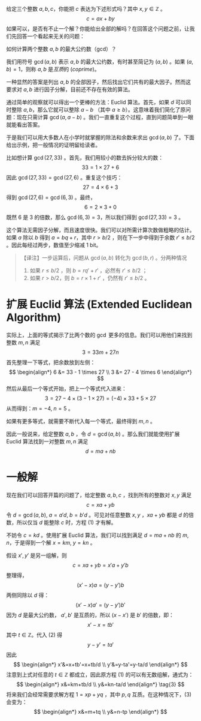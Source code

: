 给定三个整数 $a,b,c$，你能把 $c$ 表达为下述形式吗？其中 $x,y \in \mathbb{Z}$ 。
$$c=ax+by$$
如果可以，是否有不止一个解？你能给出全部的解吗？在回答这个问题之前，让我们先回答一个看起来无关的问题：

如何计算两个整数 $a,b$ 的最大公约数（gcd）？

我们用符号 $\gcd(a,b)$ 表示 $a,b$ 的最大公约数，有时甚至简记为 $(a,b)$ 。如果 $(a,b)=1$，则称 $a,b$ 是*互质*的 (*coprime*)。

一种显然的答案是列出 $a,b$ 的全部因子，然后找出它们共有的最大因子。然而这要求对 $a,b$ 进行因子分解，目前还不存在有效的算法。

通过简单的观察就可以得出一个更棒的方法：Euclid 算法。首先，如果 $d$ 可以同时整除 $a,b$，那么它就可以整除 $a-b$ （其中 $a \ge b$）。这意味着我们简化了原问题：现在只需计算 $\gcd(a, a-b)$ 。我们一直重复这个过程，直到问题简单到一眼就能看出答案。

于是我们可以用大多数人在小学时就掌握的除法和余数来求出 $\gcd(a,b)$ 了。下面给出示例，把一般情况的证明留给读者。

比如想计算 $\gcd(27,33)$ 。首先，我们用较小的数去拆分较大的数：
$$33=1 \times 27 + 6$$
因此 $\gcd(27,33)=\gcd(27,6)$ 。重复这个技巧：
$$27 = 4 \times 6 + 3$$ 得到 $\gcd(27,6)=\gcd(6,3)$ 。最终，
$$6=2 \times 3 + 0$$
既然 $6$ 是 $3$ 的倍数，那么 $\gcd(6,3)=3$，所以我们得到 $\gcd(27, 33)=3$ 。

这个算法无需因子分解，而且速度很快。我们可以对所需计算次数做粗略的估计。如果 $a$ 除以 $b$ 得到 $a=bq+r$，其中 $r>b/2$ ，则在下一步中得到于余数 $r' \le b/2$ 。因此每经过两步，数值至少缩减 1 bit。

> 【译注】一步运算后，问题从 $\gcd(a,b)$ 转化为 $\gcd(b,r)$ 。分两种情况
> 1. 如果 $r \le b/2$ ，则 $b=rq'+r'$ ，必然有 $r' \le b/2$ ；
> 2. 如果 $r>b/2$，则 $b=r \times 1+r'$ ，仍然有 $r' \le b/2$ 。 

# 扩展 Euclid 算法 (Extended Euclidean Algorithm)

实际上，上面的等式揭示了比两个数的 $\gcd$ 更多的信息。我们可以用他们来找到整数 $m,n$ 满足
$$3 = 33m+27n$$
首先整理一下等式，把余数放到左侧：
$$
\begin{align*}
6 &= 33 - 1 \times 27 \\
3 &= 27 - 4 \times 6
\end{align*}
$$
然后从最后一个等式开始，把上一个等式代入进来：
$$3 = 27 - 4 \times (3 - 1 \times 27) = (-4) \times 33 + 5 \times 27$$
从而得到：$m=-4, \; n=5$ 。

如果有更多等式，就需要不断代入每一个等式，最终得到 $m,n$ 。

因此一般说来，给定整数 $a,b$ ，令 $d=\gcd(a,b)$ 。那么我们就能使用扩展 Euclid 算法找到一对整数 $m,n$ 满足
$$d=ma+nb$$
# 一般解

现在我们可以回答开篇的问题了，给定整数 $a,b,c$ ，找到所有的整数对 $x,y$ 满足 
$$c=xa+yb \tag{1}$$
令 $d=\gcd(a,b),\; a=a'd, \; b=b'd$ 。可见对任意整数 $x,y$ ，$xa+yb$ 都是 $d$ 的倍数，所以仅当 $d$ 能整除 $c$ 时，方程 (1) 才有解。

不妨令 $c=kd$ 。使用扩展 Euclid 算法，我们可以找到满足 $d=ma+nb$ 的 $m,n$，于是得到一个解 $x=km, \; y=kn$ 。

假设 $x',y'$ 是另一组解，则
$$c=xa+yb=x'a+y'b$$
整理得，
$$(x'-x)a=(y-y')b$$
两侧同除以 $d$ 得：
$$(x'-x)a'=(y-y')b' \tag{2}$$
因为 $d$ 是最大公约数， $a',b'$ 是互质的，所以 $(x-x')$ 是 $b'$ 的倍数，即：
$$x'-x=tb'$$
其中 $t \in \mathbb{Z}$。代入 (2) 得
$$y-y'=ta'$$
因此 
$$
\begin{align*}
x'&=x+tb'=x+tb/d \\
y'&=y-ta'=y-ta/d
\end{align*}
$$
注意到上式对任意的 $t \in \mathbb{Z}$ 都成立，因此原方程 (1) 的可以有无数组解，通式为：
$$
\begin{align*}
x&=km+tb/d \\
y&=kn-ta/d
\end{align*} \tag{3}
$$
将来我们会经常需要求解方程 $1=xp+yq$ ，其中 $p,q$ 互质。在这种情况下，(3) 会变为：
$$
\begin{align*}
x&=m+tq \\
y&=n-tp
\end{align*}
$$

